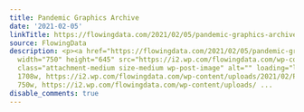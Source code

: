 ```yaml
---
title: Pandemic Graphics Archive
date: '2021-02-05'
linkTitle: https://flowingdata.com/2021/02/05/pandemic-graphics-archive/
source: FlowingData
description: <p><a href="https://flowingdata.com/2021/02/05/pandemic-graphics-archive/"><img
  width="750" height="645" src="https://i2.wp.com/flowingdata.com/wp-content/uploads/2021/02/Pandemic-Grahpics-Archive.png?fit=750%2C645&amp;ssl=1"
  class="attachment-medium size-medium wp-post-image" alt="" loading="lazy" srcset="https://i2.wp.com/flowingdata.com/wp-content/uploads/2021/02/Pandemic-Grahpics-Archive.png?w=1708&amp;ssl=1
  1708w, https://i2.wp.com/flowingdata.com/wp-content/uploads/2021/02/Pandemic-Grahpics-Archive.png?resize=750%2C645&amp;ssl=1
  750w, https://i2.wp.com/flowingdata.com/wp-content/uploads/ ...
disable_comments: true
---
```

<p><a href="https://flowingdata.com/2021/02/05/pandemic-graphics-archive/"><img width="750" height="645" src="https://i2.wp.com/flowingdata.com/wp-content/uploads/2021/02/Pandemic-Grahpics-Archive.png?fit=750%2C645&amp;ssl=1" class="attachment-medium size-medium wp-post-image" alt="" loading="lazy" srcset="https://i2.wp.com/flowingdata.com/wp-content/uploads/2021/02/Pandemic-Grahpics-Archive.png?w=1708&amp;ssl=1 1708w, https://i2.wp.com/flowingdata.com/wp-content/uploads/2021/02/Pandemic-Grahpics-Archive.png?resize=750%2C645&amp;ssl=1 750w, https://i2.wp.com/flowingdata.com/wp-content/uploads/ ...